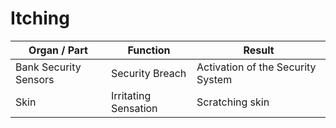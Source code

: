 # Itching

| Organ / Part                 | Function             | Result                            |
|-----------------------|----------------------|-----------------------------------|
| Bank Security Sensors | Security Breach      | Activation of the Security System |
| Skin                  | Irritating Sensation | Scratching skin                   |
